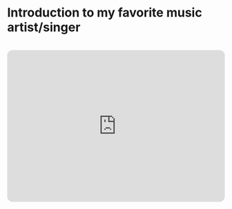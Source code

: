 <html>
<head>
 <link rel="stylesheet" type="text/css" href="style.css">
 <h1>Introduction to my favorite music artist/singer</h1>
</head>
<body>
 <p></p>
<img src="" alt="">
<img src="" alt="">
<iframe style="border-radius:12px" src="https://open.spotify.com/embed/artist/1igijuBBmlMLyOsrmVbLFE?utm_source=generator" width="100%" height="352" frameBorder="0" allowfullscreen="" allow="autoplay; clipboard-write; encrypted-media; fullscreen; picture-in-picture" loading="lazy"></iframe>
</body>
</html>
